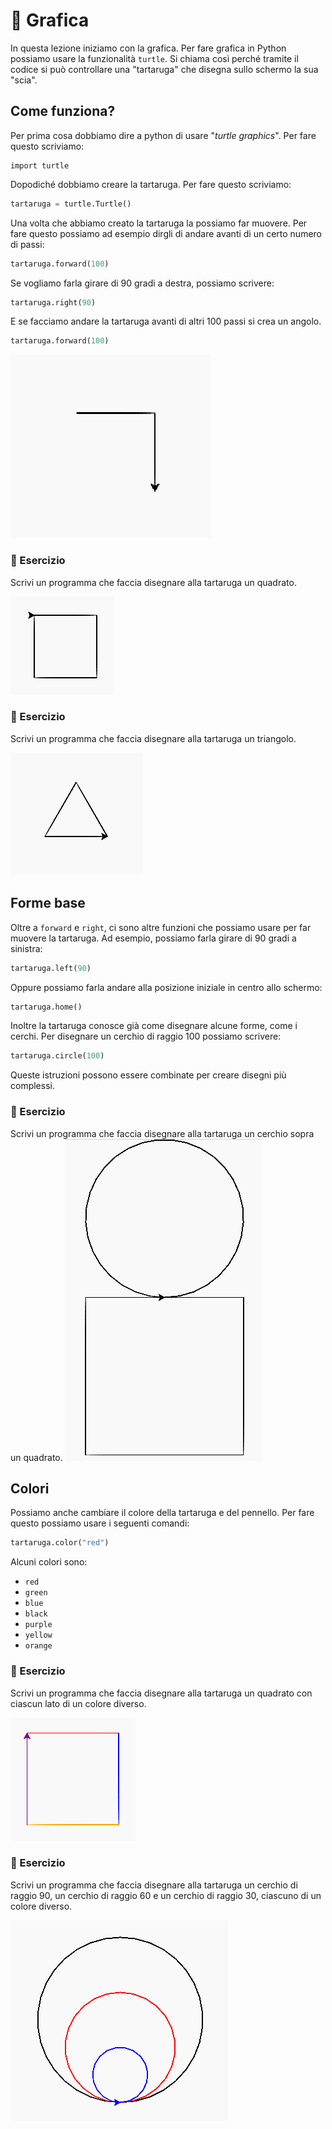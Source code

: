 # 📐 Grafica

In questa lezione iniziamo con la grafica. Per fare grafica in Python possiamo usare la funzionalità `turtle`.
Si chiama così perché tramite il codice si può controllare una "tartaruga" che disegna sullo schermo la sua "scia".


[//]: # (- Forme base)

[//]: # (- Colori tartaruga)

[//]: # (- Labirinto)

[//]: # (- Disegnare l'iniziale del vostro nome)

[//]: # (- Disegnare una bandiera)

## Come funziona?

Per prima cosa dobbiamo dire a python di usare "_turtle graphics_". Per fare questo scriviamo:

```python:line-numbers
import turtle
```

Dopodiché dobbiamo creare la tartaruga. Per fare questo scriviamo:

```python
tartaruga = turtle.Turtle()
```

Una volta che abbiamo creato la tartaruga la possiamo far muovere. Per fare questo possiamo ad esempio dirgli di andare
avanti di
un certo numero di passi:

```python
tartaruga.forward(100)
```

Se vogliamo farla girare di 90 gradi a destra, possiamo scrivere:

```python
tartaruga.right(90)
```

E se facciamo andare la tartaruga avanti di altri 100 passi si crea un angolo.

```python
tartaruga.forward(100)
```

![img_15.png](img_15.png)

### 🧩 Esercizio

Scrivi un programma che faccia disegnare alla tartaruga un quadrato.

![img_11.png](img_11.png)

### 🧩 Esercizio

Scrivi un programma che faccia disegnare alla tartaruga un triangolo.

![img_9.png](img_9.png)

## Forme base

Oltre a `forward` e `right`, ci sono altre funzioni che possiamo usare per far muovere la tartaruga. Ad esempio,
possiamo farla girare di 90 gradi a sinistra:

```python
tartaruga.left(90)
```

Oppure possiamo farla andare alla posizione iniziale in centro allo schermo:

```python
tartaruga.home()
```

Inoltre la tartaruga conosce già come disegnare alcune forme, come i cerchi. Per disegnare un cerchio di raggio 100
possiamo scrivere:

```python
tartaruga.circle(100)
```

Queste istruzioni possono essere combinate per creare disegni più complessi.

### 🧩 Esercizio

Scrivi un programma che faccia disegnare alla tartaruga un cerchio sopra un quadrato.
![img.png](img.png)

## Colori

Possiamo anche cambiare il colore della tartaruga e del pennello. Per fare questo possiamo usare i seguenti comandi:

```python
tartaruga.color("red")
```

Alcuni colori sono:

- `red`
- `green`
- `blue`
- `black`
- `purple`
- `yellow`
- `orange`

### 🧩 Esercizio

Scrivi un programma che faccia disegnare alla tartaruga un quadrato con ciascun lato di un colore diverso.

![img_1.png](img_1.png)

### 🧩 Esercizio

Scrivi un programma che faccia disegnare alla tartaruga un cerchio di raggio 90, un cerchio di raggio 60 e un cerchio di
raggio 30, ciascuno di un colore diverso.

![img_2.png](img_2.png)